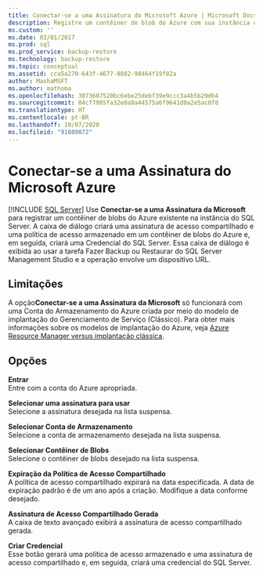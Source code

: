 ```yaml
---
title: Conectar-se a uma Assinatura do Microsoft Azure | Microsoft Docs
description: Registre um contêiner de blob do Azure com sua instância do SQL Server, que cria uma assinatura de acesso compartilhado, uma política de acesso armazenada e credenciais do SQL Server.
ms.custom: ''
ms.date: 03/01/2017
ms.prod: sql
ms.prod_service: backup-restore
ms.technology: backup-restore
ms.topic: conceptual
ms.assetid: cca5a270-643f-4677-8802-98464f19f82a
author: MashaMSFT
ms.author: mathoma
ms.openlocfilehash: 3073607520bc6ebe25debf39e9ccc3a4b5b29d64
ms.sourcegitcommit: 04cf7905fa32e0a9a44575a6f9641d9a2e5ac0f8
ms.translationtype: HT
ms.contentlocale: pt-BR
ms.lasthandoff: 10/07/2020
ms.locfileid: "91809872"
---
```

# <a name="connect-to-a-microsoft-azure-subscription"></a>Conectar-se a uma Assinatura do Microsoft Azure
 [!INCLUDE [SQL Server](../../includes/applies-to-version/sqlserver.md)]
Use **Conectar-se a uma Assinatura da Microsoft** para registrar um contêiner de blobs do Azure existente na instância do SQL Server.  A caixa de diálogo criará uma assinatura de acesso compartilhado e uma política de acesso armazenado em um contêiner de blobs do Azure e, em seguida, criará uma Credencial do SQL Server.  Essa caixa de diálogo é exibida ao usar a tarefa Fazer Backup ou Restaurar do SQL Server Management Studio e a operação envolve um dispositivo URL.

## <a name="limitation"></a>Limitações
A opção**Conectar-se a uma Assinatura da Microsoft** só funcionará com uma Conta do Armazenamento do Azure criada por meio do modelo de implantação do Gerenciamento de Serviço (Clássico).  Para obter mais informações sobre os modelos de implantação do Azure, veja [Azure Resource Manager versus implantação clássica](/azure/azure-resource-manager/management/deployment-models).

## <a name="options"></a>Opções
**Entrar**     
Entre com a conta do Azure apropriada.

**Selecionar uma assinatura para usar**      
Selecione a assinatura desejada na lista suspensa.

**Selecionar Conta de Armazenamento**  
Selecione a conta de armazenamento desejada na lista suspensa.

**Selecionar Contêiner de Blobs**   
Selecione o contêiner de blobs desejado na lista suspensa.

**Expiração da Política de Acesso Compartilhado**   
A política de acesso compartilhado expirará na data especificada.  A data de expiração padrão é de um ano após a criação.  Modifique a data conforme desejado.

**Assinatura de Acesso Compartilhado Gerada**   
A caixa de texto avançado exibirá a assinatura de acesso compartilhado gerada.

**Criar Credencial**   
Esse botão gerará uma política de acesso armazenado e uma assinatura de acesso compartilhado e, em seguida, criará uma credencial do SQL Server.